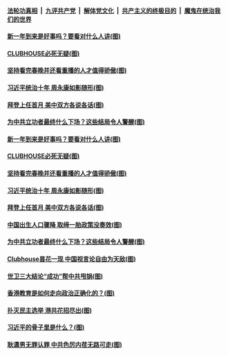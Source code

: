 ####  [法轮功真相](../../../../basic/blob/master/README.md?t=02140331) &nbsp;|&nbsp; [九评共产党](../../../../9ping.md/blob/master/README.md?t=02140331) &nbsp;|&nbsp; [解体党文化](../../../../jtdwh.md/blob/master/README.md?t=02140331)  &nbsp;|&nbsp; [共产主义的终极目的](../../../../gczydzjmd.md/blob/master/README.md?t=02140331) &nbsp;|&nbsp; [魔鬼在统治我们的世界](../../../../mgztzwmdsj.md/blob/master/README.md?t=02140331) 

#### [新一年到来是好事吗？要看对什么人讲(图)](../pages/p4/962384.md?t=02140331) 

#### [CLUBHOUSE必死无疑(图)](../pages/p4/962343.md?t=02140331) 

#### [坚持看完春晚并还看重播的人才值得骄傲(图)](../pages/p4/962341.md?t=02140331) 

#### [习近平统治十年 周永康如影随形(图)](../pages/p4/962342.md?t=02140331) 

#### [拜登上任首月 美中双方各说各话(图)](../pages/p4/962339.md?t=02140331) 

#### [为中共立功者最终什么下场？这些结局令人警醒(图)](../pages/p4/962277.md?t=02140331) 




#### [新一年到来是好事吗？要看对什么人讲(图)](../pages/p4/962384.md?t=02140331) 


#### [CLUBHOUSE必死无疑(图)](../pages/p4/962343.md?t=02140331) 

#### [坚持看完春晚并还看重播的人才值得骄傲(图)](../pages/p4/962341.md?t=02140331) 

#### [习近平统治十年 周永康如影随形(图)](../pages/p4/962342.md?t=02140331) 

#### [拜登上任首月 美中双方各说各话(图)](../pages/p4/962339.md?t=02140331) 

#### [中国出生人口骤降 取缔一胎政策没奏效(图)](../pages/p4/962337.md?t=02140331) 



#### [为中共立功者最终什么下场？这些结局令人警醒(图)](../pages/p4/962277.md?t=02140331) 

#### [Clubhouse昙花一现 中国视言论自由为天敌(图)](../pages/p4/962256.md?t=02140331) 

#### [世卫三大结论“成功”帮中共甩锅(图)](../pages/p4/962252.md?t=02140331) 

#### [香港教育是如何走向政治正确化的？(图)](../pages/p4/962250.md?t=02140331) 

#### [扑灭民主选举 港共花招尽出(图)](../pages/p4/962246.md?t=02140331) 

#### [习近平的骨子里是什么？(图)](../pages/p4/962231.md?t=02140331) 

#### [耿潇男无罪认罪 中共色厉内荏无路可走(图)](../pages/p4/962239.md?t=02140331) 


